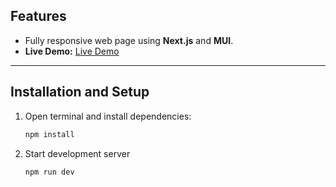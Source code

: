
## Features

- Fully responsive web page using **Next.js** and **MUI**.
- **Live Demo:** [Live Demo]()

---

## Installation and Setup

1. Open terminal and install dependencies:
   ```bash
   npm install
   ```

2. Start development server
   ```bash
   npm run dev
   ```
